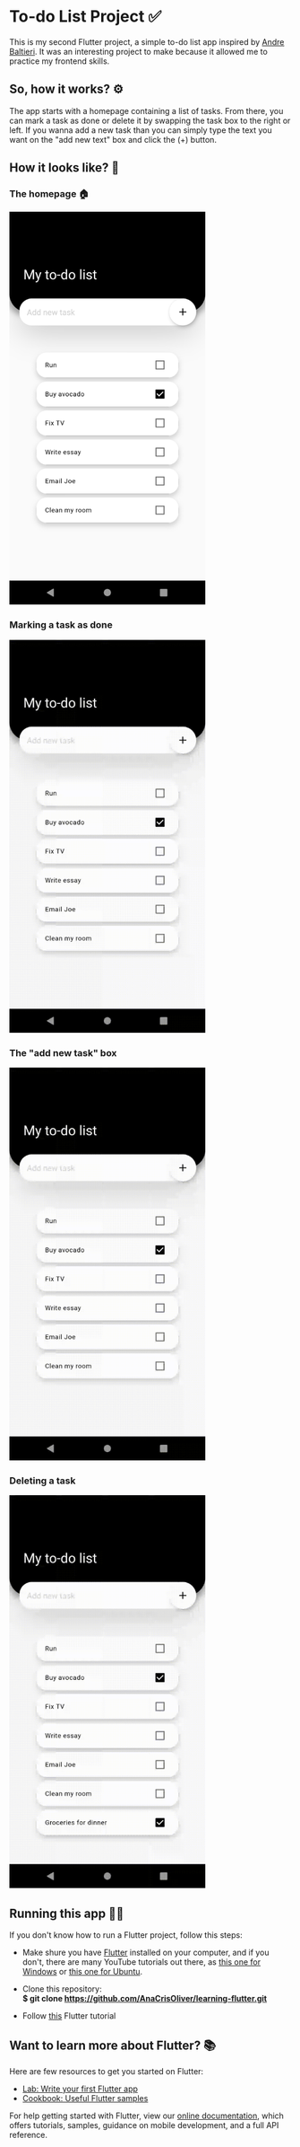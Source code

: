# To-do List Project ✅

This is my second Flutter project, a simple to-do list app inspired by [Andre Baltieri](https://www.youtube.com/watch?v=0OnQrqs17wI). It was an interesting project to make because it allowed me to practice my frontend skills.

## So, how it works? ⚙️
The app starts with a homepage containing a list of tasks. From there, you can mark a task as done or delete it by swapping the task box to the right or left. If you wanna add a new task than you can simply type the text you want on the "add new text" box and click the (+) button.

## How it looks like? 🤳

### The homepage 🏠

<img src="./assets/prints/homepage.png" alt="homepage" width="350"/>


### Marking a task as done

<img src="./assets/prints/taskdone.gif" alt="task done" width="350"/>


### The "add new task" box

<img src="./assets/prints/addnewtask.gif" alt="add new task box" width="350"/>

### Deleting a task

<img src="./assets/prints/deletetask.gif" alt="delete task" width="350"/>


## Running this app 🏃‍♀️
If you don't know how to run a Flutter project, follow this steps: </br>

 - Make shure you have [Flutter](https://flutter.dev/docs/get-started/install) installed on your computer, and if you don't, there are many YouTube tutorials out there, as [this one for Windows](https://www.youtube.com/watch?v=T9LdScRVhv8) or [this one for Ubuntu](https://www.youtube.com/watch?v=cYB_I6pPHiQ). 

 - Clone this repository: </br>
**$ git clone https://github.com/AnaCrisOliver/learning-flutter.git**

 - Follow [this](https://flutter.dev/docs/get-started/test-drive?tab=androidstudio) Flutter tutorial </br>

## Want to learn more about Flutter? 📚
Here are few resources to get you started on Flutter:

- [Lab: Write your first Flutter app](https://flutter.dev/docs/get-started/codelab)
- [Cookbook: Useful Flutter samples](https://flutter.dev/docs/cookbook)

For help getting started with Flutter, view our
[online documentation](https://flutter.dev/docs), which offers tutorials,
samples, guidance on mobile development, and a full API reference.

